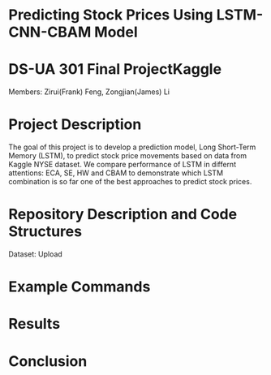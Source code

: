 # Predicting Stock Prices Using LSTM-CNN-CBAM Model

# DS-UA 301 Final ProjectKaggle
Members: Zirui(Frank) Feng, Zongjian(James) Li

# Project Description
The goal of this project is to develop a prediction model, Long Short-Term Memory (LSTM), to predict stock price movements based on data from Kaggle NYSE dataset. We compare performance of LSTM in differnt attentions: ECA, SE, HW and CBAM to demonstrate which LSTM combination is so far one of the best approaches to predict stock prices.

# Repository Description and Code Structures
Dataset: Upload 

# Example Commands

# Results

# Conclusion

